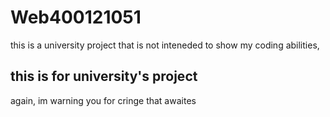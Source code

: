 # Web400121051
this is a university project that is not inteneded to show my coding abilities,
## this is for university's project
again, im warning you for cringe that awaites
